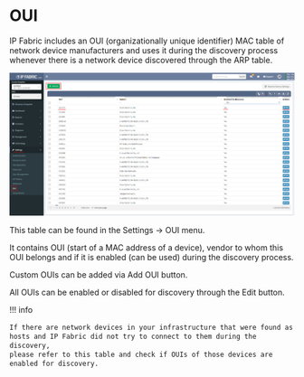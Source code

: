 # OUI

IP Fabric includes an OUI (organizationally unique identifier) MAC table
of network device manufacturers and uses it during the discovery process
whenever there is a network device discovered through the ARP table.

![](OUI.png)

This table can be found in the Settings → OUI menu.

It contains OUI (start of a MAC address of a device), vendor to whom
this OUI belongs and if it is enabled (can be used) during the discovery
process.

Custom OUIs can be added via Add OUI button.

All OUIs can be enabled or disabled for discovery through the Edit
button.

!!! info

    If there are network devices in your infrastructure that were found as
    hosts and IP Fabric did not try to connect to them during the discovery,
    please refer to this table and check if OUIs of those devices are
    enabled for discovery.
